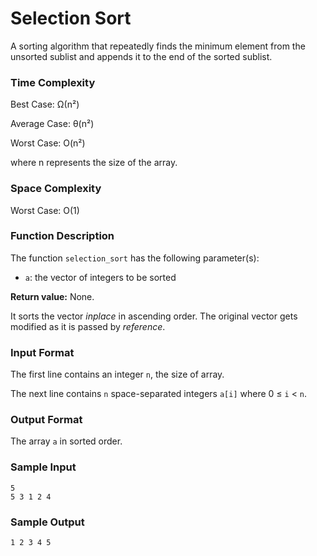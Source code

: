 # Selection Sort

A sorting algorithm that repeatedly finds the minimum element from the unsorted sublist and appends it to the end of the sorted sublist.


### Time Complexity

Best Case: Ω(n²)

Average Case: θ(n²)

Worst Case: O(n²)

where n represents the size of the array.


### Space Complexity

Worst Case: O(1)


### Function Description

The function `selection_sort` has the following parameter(s):

* `a`: the vector of integers to be sorted

**Return value:** None.

It sorts the vector _inplace_ in ascending order. The original vector gets modified as it is passed by _reference_.


### Input Format

The first line contains an integer `n`, the size of array.

The next line contains `n` space-separated integers `a[i]` where 0 ≤ `i` < `n`.


### Output Format

The array `a` in sorted order.


### Sample Input

```
5
5 3 1 2 4
```


### Sample Output

```
1 2 3 4 5
```
